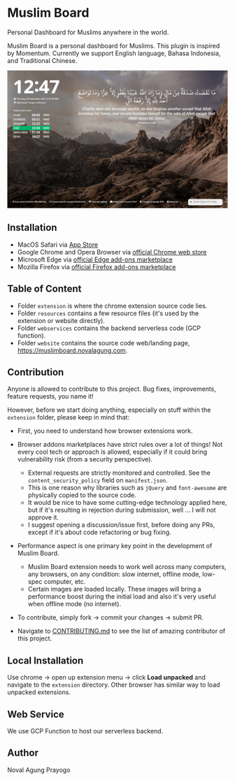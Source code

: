 # Muslim Board

Personal Dashboard for Muslims anywhere in the world.

Muslim Board is a personal dashboard for Muslims. This plugin is inspired by Momentum. Currently we support English language, Bahasa Indonesia, and Traditional Chinese.

![preview](resources/guide/preview-1.png)

## Installation

- MacOS Safari via [App Store](https://apps.apple.com/us/app/muslim-board/id1659445206)
- Google Chrome and Opera Browser via [official Chrome web store](https://chrome.google.com/webstore/detail/muslim-board/lmnhjilamobdmdihfkofgiejgokabfad) 
- Microsoft Edge via [official Edge add-ons marketplace](https://microsoftedge.microsoft.com/addons/detail/muslim-board/dfmgmbngjpmbbpgibmdfegilbfckkgli)
- Mozilla Firefox via [official Firefox add-ons marketplace](https://addons.mozilla.org/en-US/firefox/addon/muslimboard/)

## Table of Content

- Folder `extension` is where the chrome extension source code lies.
- Folder `resources` contains a few resource files (it's used by the extension or website directly).
- Folder `webservices` contains the backend serverless code (GCP function).
- Folder `website` contains the source code web/landing page, https://muslimboard.novalagung.com.

## Contribution

Anyone is allowed to contribute to this project. Bug fixes, improvements, feature requests, you name it!

However, before we start doing anything, especially on stuff within the `extension` folder, please keep in mind that:

- First, you need to understand how browser extensions work.
- Browser addons marketplaces have strict rules over a lot of things! Not every cool tech or approach is allowed, especially if it could bring vulnerability risk (from a security perspective).

    - External requests are strictly monitored and controlled. See the `content_security_policy` field on `manifest.json`.
    - This is one reason why libraries such as `jQuery` and `font-awesome` are physically copied to the source code.
    - It would be nice to have some cutting-edge technology applied here, but if it's resulting in rejection during submission, well ... I will not approve it.
    - I suggest opening a discussion/issue first, before doing any PRs, except if it's about code refactoring or bug fixing.

- Performance aspect is one primary key point in the development of Muslim Board.

    - Muslim Board extension needs to work well across many computers, any browsers, on any condition: slow internet, offline mode, low-spec computer, etc.
    - Certain images are loaded locally. These images will bring a performance boost during the initial load and also it's very useful when offline mode (no internet).

- To contribute, simply fork → commit your changes → submit PR.
- Navigate to [CONTRIBUTING.md](https://github.com/novalagung/muslimboard/blob/master/CONTRIBUTING.md) to see the list of amazing contributor of this project.

## Local Installation

Use chrome → open up extension menu → click **Load unpacked** and navigate to the `extension` directory. Other browser has similar way to load unpacked extensions.

## Web Service

We use GCP Function to host our serverless backend.

## Author

Noval Agung Prayogo
